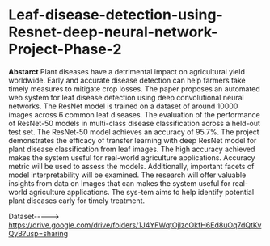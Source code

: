 # Leaf-disease-detection-using-Resnet-deep-neural-network-Project-Phase-2


**Abstarct**
Plant diseases have a detrimental impact on agricultural yield worldwide. Early and accurate disease detection can help farmers take timely measures to mitigate crop losses. The paper proposes an automated web system for leaf disease detection using deep convolutional neural networks. The ResNet model is trained on a dataset of around 10000 images across 6 common leaf diseases. The evaluation of the performance of ResNet-50 models in multi-class disease classification across a held-out test set. The ResNet-50 model achieves an accuracy of 95.7%. The project demonstrates the efficacy of transfer learning with deep ResNet model for plant disease classification from leaf images. The high accuracy achieved makes the system useful for real-world agriculture applications. Accuracy metric will be used to assess the models. Additionally, important facets of model interpretability will be examined. The research will offer valuable insights from data on Images that can makes the system useful for real-world agriculture applications. The sys-tem aims to help identify potential plant diseases early for timely treatment.

Dataset-----> https://drive.google.com/drive/folders/1J4YFWqtOjlzcOkfH6Ed8uOq7dQtKvQyB?usp=sharing 
